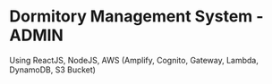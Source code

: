 # Dormitory Management System - ADMIN
Using ReactJS, NodeJS, AWS (Amplify, Cognito, Gateway, Lambda, DynamoDB, S3 Bucket)

